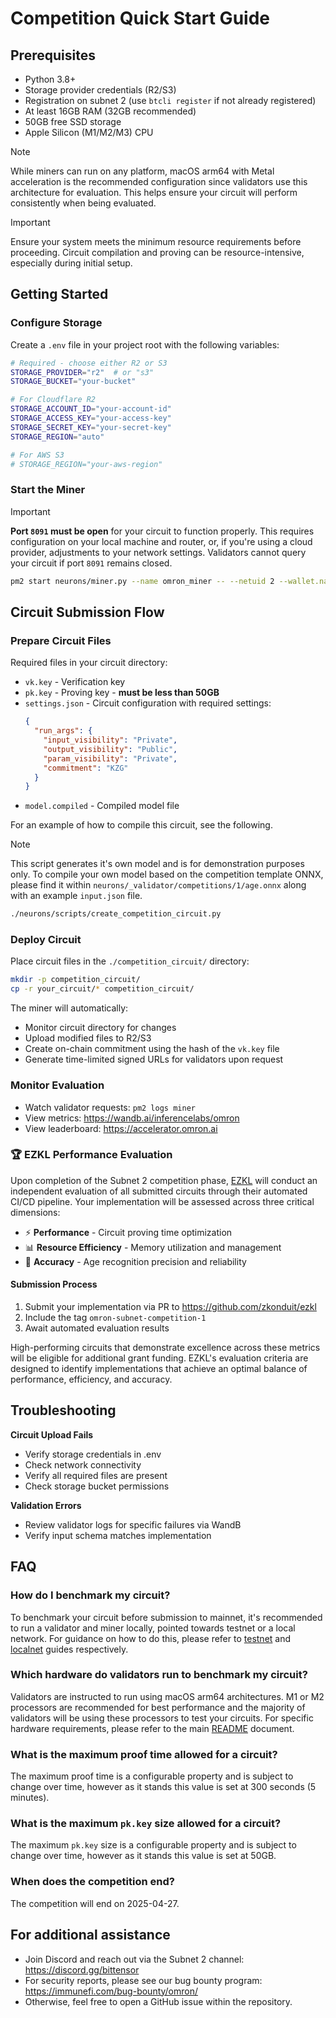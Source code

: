 # Competition Quick Start Guide

## Prerequisites

- Python 3.8+
- Storage provider credentials (R2/S3)
- Registration on subnet 2 (use `btcli register` if not already registered)
- At least 16GB RAM (32GB recommended)
- 50GB free SSD storage
- Apple Silicon (M1/M2/M3) CPU

> [!NOTE]
> While miners can run on any platform, macOS arm64 with Metal acceleration is the recommended configuration since validators use this architecture for evaluation. This helps ensure your circuit will perform consistently when being evaluated.

> [!IMPORTANT]
> Ensure your system meets the minimum resource requirements before proceeding. Circuit compilation and proving can be resource-intensive, especially during initial setup.

## Getting Started

### Configure Storage

Create a `.env` file in your project root with the following variables:

```bash
# Required - choose either R2 or S3
STORAGE_PROVIDER="r2"  # or "s3"
STORAGE_BUCKET="your-bucket"

# For Cloudflare R2
STORAGE_ACCOUNT_ID="your-account-id"
STORAGE_ACCESS_KEY="your-access-key"
STORAGE_SECRET_KEY="your-secret-key"
STORAGE_REGION="auto"

# For AWS S3
# STORAGE_REGION="your-aws-region"
```

### Start the Miner

> [!IMPORTANT]
>
> **Port `8091` must be open** for your circuit to function properly. This requires configuration on your local machine and router, or, if you're using a cloud provider, adjustments to your network settings. Validators cannot query your circuit if port `8091` remains closed.

```bash
pm2 start neurons/miner.py --name omron_miner -- --netuid 2 --wallet.name your_wallet --logging.debug
```

## Circuit Submission Flow

### Prepare Circuit Files

Required files in your circuit directory:

- `vk.key` - Verification key
- `pk.key` - Proving key - **must be less than 50GB**
- `settings.json` - Circuit configuration with required settings:
  ```json
  {
    "run_args": {
      "input_visibility": "Private",
      "output_visibility": "Public",
      "param_visibility": "Private",
      "commitment": "KZG"
    }
  }
  ```
- `model.compiled` - Compiled model file

For an example of how to compile this circuit, see the following.

> [!NOTE]
> This script generates it's own model and is for demonstration purposes only. To compile your own model based on the competition template ONNX, please find it within `neurons/_validator/competitions/1/age.onnx` along with an example `input.json` file.

```bash
./neurons/scripts/create_competition_circuit.py
```

### Deploy Circuit

Place circuit files in the `./competition_circuit/` directory:

```bash
mkdir -p competition_circuit/
cp -r your_circuit/* competition_circuit/
```

The miner will automatically:

- Monitor circuit directory for changes
- Upload modified files to R2/S3
- Create on-chain commitment using the hash of the `vk.key` file
- Generate time-limited signed URLs for validators upon request

### Monitor Evaluation

- Watch validator requests: `pm2 logs miner`
- View metrics: https://wandb.ai/inferencelabs/omron
- View leaderboard: https://accelerator.omron.ai

### 🏆 EZKL Performance Evaluation

Upon completion of the Subnet 2 competition phase, [EZKL](https://ezkl.xyz) will conduct an independent evaluation of all submitted circuits through their automated CI/CD pipeline. Your implementation will be assessed across three critical dimensions:

- ⚡ **Performance** - Circuit proving time optimization
- 📊 **Resource Efficiency** - Memory utilization and management
- 🎯 **Accuracy** - Age recognition precision and reliability

#### Submission Process

1. Submit your implementation via PR to https://github.com/zkonduit/ezkl
2. Include the tag `omron-subnet-competition-1`
3. Await automated evaluation results

High-performing circuits that demonstrate excellence across these metrics will be eligible for additional grant funding. EZKL's evaluation criteria are designed to identify implementations that achieve an optimal balance of performance, efficiency, and accuracy.

## Troubleshooting

**Circuit Upload Fails**

- Verify storage credentials in .env
- Check network connectivity
- Verify all required files are present
- Check storage bucket permissions

**Validation Errors**

- Review validator logs for specific failures via WandB
- Verify input schema matches implementation

## FAQ

### How do I benchmark my circuit?

To benchmark your circuit before submission to mainnet, it's recommended to run a validator and miner locally, pointed towards testnet or a local network. For guidance on how to do this, please refer to [testnet] and [localnet] guides respectively.

### Which hardware do validators run to benchmark my circuit?

Validators are instructed to run using macOS arm64 architectures. M1 or M2 processors are recommended for best performance and the majority of validators will be using these processors to test your circuits.
For specific hardware requirements, please refer to the main [README] document.

### What is the maximum proof time allowed for a circuit?

The maximum proof time is a configurable property and is subject to change over time, however as it stands this value is set at 300 seconds (5 minutes).

### What is the maximum `pk.key` size allowed for a circuit?

The maximum `pk.key` size is a configurable property and is subject to change over time, however as it stands this value is set at 50GB.

### When does the competition end?

The competition will end on 2025-04-27.

## For additional assistance

- Join Discord and reach out via the Subnet 2 channel: https://discord.gg/bittensor
- For security reports, please see our bug bounty program: https://immunefi.com/bug-bounty/omron/
- Otherwise, feel free to open a GitHub issue within the repository.

[testnet]: ../running_on_testnet.md
[localnet]: ../running_on_staging.md
[README]: ../../README.md#minimum-1
